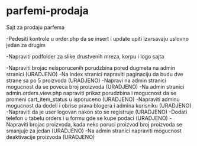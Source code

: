 # parfemi-prodaja
Sajt za prodaju parfema


-Pedesiti kontrole u order.php da se insert i update upiti izvrsavaju uslovno jedan za drugim 

-Napraviti podfolder za slike drustvenih mreza, korpu i logo sajta



-Napraviti brojac neisporucenih porudzbina pored dugmeta na admin stranici (URADJENO)
-Na index stranici napraviti paginaciju da budu dve strane sa po 5 proizvoda (URADJENO)
-Napravi na admin stranici mogucnost da se poveca broj proizvoda (URADJENO)
-Na admin stranici admin.orders.view.php napraviti prikaz porudzbina i mogucnost da se promeni cart_item_status u isporuceno (URADJENO)
-Napraviti adminu mogucnost da dodeli i obrise prava blogera i admina korisniku (URADJENO)
-Napraviti da je user logovan nakon sto se registruje (URADJENO)
-Dodati telefon u tabelu orders i u formu gde se kupe podaci (URADJENO)
-Napraviti brojac proizvoda, kada neko poruci proizvod broj proizvoda se smanjuje za jedan (URADJENO)
-Na admin stranici napraviti mogucnost deaktivacije proizvoda (URADJENO)